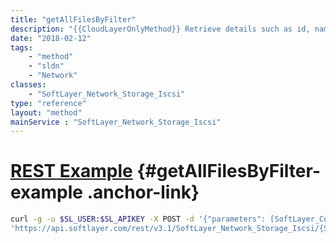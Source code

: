 ```yaml
---
title: "getAllFilesByFilter"
description: "{{CloudLayerOnlyMethod}} Retrieve details such as id, name, size, create date for all files matching the filter's criteria in a Storage account's root directory. This does not download file content. "
date: "2018-02-12"
tags:
    - "method"
    - "sldn"
    - "Network"
classes:
    - "SoftLayer_Network_Storage_Iscsi"
type: "reference"
layout: "method"
mainService : "SoftLayer_Network_Storage_Iscsi"
---
```


# [REST Example](#getAllFilesByFilter-example) <a href="/article/rest/"><i class="fas fa-question"></i></a> {#getAllFilesByFilter-example .anchor-link} 
```bash
curl -g -u $SL_USER:$SL_APIKEY -X POST -d '{"parameters": [SoftLayer_Container_Utility_File_Entity]}' \
'https://api.softlayer.com/rest/v3.1/SoftLayer_Network_Storage_Iscsi/{SoftLayer_Network_Storage_IscsiID}/getAllFilesByFilter'
```
